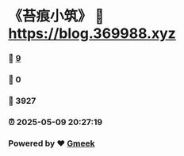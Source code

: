 # 《苔痕小筑》 :link: https://blog.369988.xyz 
### :page_facing_up: [9](https://blog.369988.xyz/tag.html) 
### :speech_balloon: 0 
### :hibiscus: 3927 
### :alarm_clock: 2025-05-09 20:27:19 
### Powered by :heart: [Gmeek](https://github.com/Meekdai/Gmeek)

